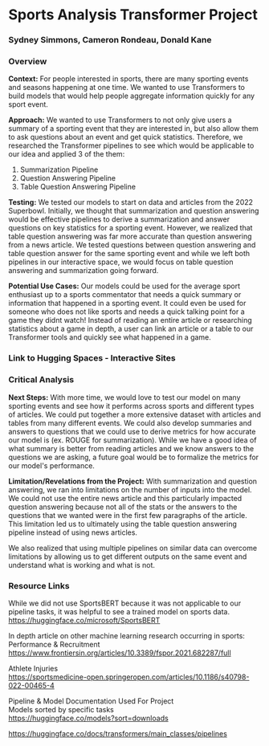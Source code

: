 # Sports Analysis Transformer Project
### Sydney Simmons, Cameron Rondeau, Donald Kane
### Overview
**Context:** For people interested in sports, there are many sporting events and seasons happening at one time. We wanted to use Transformers to build models that would help people aggregate information quickly for any sport event.

**Approach:** We wanted to use Transformers to not only give users a summary of a sporting event that they are interested in, but also allow them to ask questions about an event and get quick statistics. Therefore, we researched the Transformer pipelines to see which would be applicable to our idea and applied 3 of the them: 
1. Summarization Pipeline
2. Question Answering Pipeline
3. Table Question Answering Pipeline

**Testing:** We tested our models to start on data and articles from the 2022 Superbowl. Initially, we thought that summarization and question answering would be effective pipelines to derive a summarization and answer questions on key statistics for a sporting event. However, we realized that table question answering was far more accurate than question answering from a news article. We tested questions between question answering and table question answer for the same sporting event and while we left both pipelines in our interactive space, we would focus on table question answering and summarization going forward. 

**Potential Use Cases:** Our models could be used for the average sport enthusiast up to a sports commentator that needs a quick summary or information that happened in a sporting event. It could even be used for someone who does not like sports and needs a quick talking point for a game they didnt watch! Instead of reading an entire article or researching statistics about a game in depth, a user can link an article or a table to our Transformer tools and quickly see what happened in a game. 

### Link to Hugging Spaces - Interactive Sites

### Critical Analysis
**Next Steps:**
With more time, we would love to test our model on many sporting events and see how it performs across sports and different types of articles. We could put together a more extensive dataset with articles and tables from many different events. We could also develop summaries and answers to questions that we could use to derive metrics for how accurate our model is (ex. ROUGE for summarization). While we have a good idea of what summary is better from reading articles and we know answers to the questions we are asking, a future goal would be to formalize the metrics for our model's performance. 

**Limitation/Revelations from the Project:**
With summarization and question answering, we ran into limitations on the number of inputs into the model. We could not use the entire news article and this particularly impacted question answering because not all of the stats or the answers to the questions that we wanted were in the first few paragraphs of the article. This limitation led us to ultimately using the table question answering pipeline instead of using news articles. 

We also realized that using multiple pipelines on similar data can overcome limitations by allowing us to get different outputs on the same event and understand what is working and what is not.

### Resource Links
While we did not use SportsBERT because it was not applicable to our pipeline tasks, it was helpful to see a trained model on sports data.
https://huggingface.co/microsoft/SportsBERT

In depth article on other machine learning research occurring in sports:<br />
Performance & Recruitment<br />
https://www.frontiersin.org/articles/10.3389/fspor.2021.682287/full

Athlete Injuries<br />
https://sportsmedicine-open.springeropen.com/articles/10.1186/s40798-022-00465-4

Pipeline & Model Documentation Used For Project<br />
Models sorted by specific tasks<br />
https://huggingface.co/models?sort=downloads 

https://huggingface.co/docs/transformers/main_classes/pipelines

